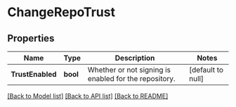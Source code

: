 # ChangeRepoTrust

## Properties
Name | Type | Description | Notes
------------ | ------------- | ------------- | -------------
**TrustEnabled** | **bool** | Whether or not signing is enabled for the repository. | [default to null]

[[Back to Model list]](../README.md#documentation-for-models) [[Back to API list]](../README.md#documentation-for-api-endpoints) [[Back to README]](../README.md)


